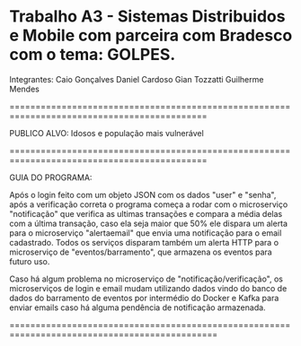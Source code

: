 Trabalho A3 - Sistemas Distribuidos e Mobile com parceira com Bradesco com o tema: GOLPES.
============================================================================================
Integrantes: 
Caio Gonçalves
Daniel Cardoso
Gian Tozzatti
Guilherme Mendes

============================================================================================

PUBLICO ALVO: Idosos e população mais vulnerável

============================================================================================

GUIA DO PROGRAMA:

Após o login feito com um objeto JSON com os dados "user" e "senha", após a verificação correta
o programa começa a rodar com o microserviço "notificação" que verifica as ultimas transações
e compara a média delas com a última transação, caso ela seja maior que 50% ele dispara um alerta
para o microserviço "alertaemail" que envia uma notificação para o email cadastrado. Todos os serviços
disparam também um alerta HTTP para o microserviço de "eventos/barramento", que armazena os eventos para
futuro uso.

Caso há algum problema no microserviço de "notificação/verificação", os microserviços de login e email mudam
utilizando dados vindo do banco de dados do barramento de eventos por intermédio do Docker e Kafka para enviar
emails caso há alguma pendência de notificação armazenada.

==============================================================================================

